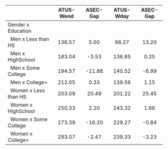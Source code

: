 
|                      |    ATUS-Wend |     ASEC-Gap |    ATUS-Wday |     ASEC-Gap |
| -------------------- | :----------: | :----------: | :----------: | :----------: |
| Gender x Education   |              |              |              |              |
| &nbsp;&nbsp;Men x Less than HS |       136.57 |         5.00 |        98.27 |        13.20 |
| &nbsp;&nbsp;Men x HighSchool |       183.04 |        -3.53 |       136.85 |         0.25 |
| &nbsp;&nbsp;Men x Some College |       194.57 |       -11.88 |       140.52 |        -6.99 |
| &nbsp;&nbsp;Men x College+ |       212.05 |         0.33 |       139.56 |         1.15 |
| &nbsp;&nbsp;Women x Less than HS |       203.09 |        20.49 |       201.22 |        25.45 |
| &nbsp;&nbsp;Women x HighSchool |       250.33 |         2.20 |       243.32 |         1.66 |
| &nbsp;&nbsp;Women x Some College |       273.39 |       -16.20 |       229.27 |        -0.84 |
| &nbsp;&nbsp;Women x College+ |       293.07 |        -2.47 |       239.33 |        -3.23 |


